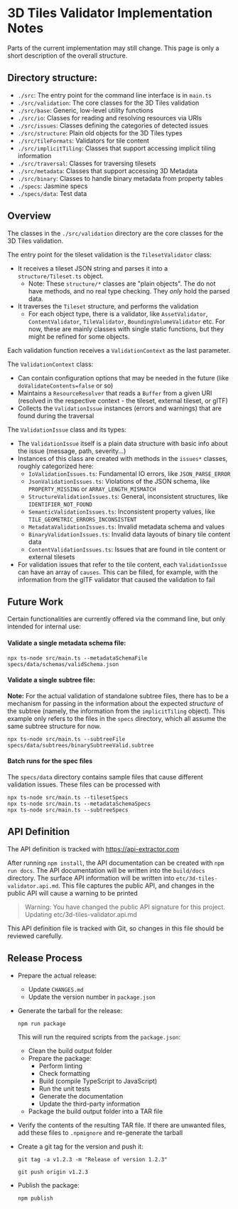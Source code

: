 # 3D Tiles Validator Implementation Notes

Parts of the current implementation may still change. This page is only a short description of the overall structure.

## Directory structure:

- `./src`: The entry point for the command line interface is in `main.ts`
- `./src/validation`: The core classes for the 3D Tiles validation
- `./src/base`: Generic, low-level utility functions
- `./src/io`: Classes for reading and resolving resources via URIs
- `./src/issues`: Classes defining the categories of detected issues
- `./src/structure`: Plain old objects for the 3D Tiles types
- `./src/tileFormats`: Validators for tile content
- `./src/implicitTiling`: Classes that support accessing implicit tiling information
- `./src/traversal`: Classes for traversing tilesets
- `./src/metadata`: Classes that support accessing 3D Metadata
- `./src/binary`: Classes to handle binary metadata from property tables
- `./specs`: Jasmine specs
- `./specs/data`: Test data

## Overview

The classes in the `./src/validation` directory are the core classes for the 3D Tiles validation. 

The entry point for the tileset validation is the `TilesetValidator` class:

- It receives a tileset JSON string and parses it into a `structure/Tileset.ts` object.
  - Note: These `structure/*` classes are "plain objects". The do not have methods, and no real type checking. They _only_ hold the parsed data.
- It traverses the `Tileset` structure, and performs the validation
  - For each object type, there is a validator, like `AssetValidator`, `ContentValidator`, `TileValidator`, `BoundingVolumeValidator` etc. For now, these are mainly classes with single static functions, but they might be refined for some objects.

Each validation function receives a `ValidationContext` as the last parameter. 

The `ValidationContext` class:

- Can contain configuration options that may be needed in the future (like `doValidateContents=false` or so)
- Maintains a `ResourceResolver` that reads a `Buffer` from a given URI (resolved in the respective context - the tileset, external tileset, or glTF)
- Collects the `ValidationIssue` instances (errors and warnings) that are found during the traversal

The `ValidationIssue` class and its types:

- The `ValidationIssue` itself is a plain data structure with basic info about the issue (message, path, severity...)
- Instances of this class are created with methods in the `issues*` classes, roughly categorized here:
  - `IoValidationIssues.ts`: Fundamental IO errors, like `JSON_PARSE_ERROR`
  - `JsonValidationIssues.ts`: Violations of the JSON schema, like `PROPERTY_MISSING` or `ARRAY_LENGTH_MISMATCH`
  - `StructureValidationIssues.ts`: General, inconsistent structures, like `IDENTIFIER_NOT_FOUND` 
  - `SemanticValidationIssues.ts`: Inconsistent property values, like `TILE_GEOMETRIC_ERRORS_INCONSISTENT` 
  - `MetadataValidationIssues.ts`: Invalid metadata schema and values
  - `BinaryValidationIssues.ts`: Invalid data layouts of binary tile content data
  - `ContentValidationIssues.ts`: Issues that are found in tile content or external tilesets
- For validation issues that refer to the tile content, each `ValidationIssue` can have an array of `causes`. This can be filled, for example, with the information from the glTF validator that caused the validation to fail


## Future Work

Certain functionalities are currently offered via the command line, but only intended for internal use:

#### Validate a single metadata schema file:
```
npx ts-node src/main.ts --metadataSchemaFile specs/data/schemas/validSchema.json
```

#### Validate a single subtree file:

**Note:** For the actual validation of standalone subtree files, there has to be a mechanism for passing in the information about the expected _structure_ of the subtree (namely, the information from the `implicitTiling` object). This example only refers to the files in the `specs` directory, which all assume the same subtree structure for now.
```
npx ts-node src/main.ts --subtreeFile specs/data/subtrees/binarySubtreeValid.subtree
```

#### Batch runs for the spec files

The `specs/data` directory contains sample files that cause different validation issues. These files can be processed with
```
npx ts-node src/main.ts --tilesetSpecs
npx ts-node src/main.ts --metadataSchemaSpecs
npx ts-node src/main.ts --subtreeSpecs
```



## API Definition

The API definition is tracked with https://api-extractor.com

After running `npm install`, the API documentation can be created with `npm run docs`. The API documentation will be written into the `build/docs` directory. The surface API information will be written into `etc/3d-tiles-validator.api.md`. This file captures the public API, and changes in the public API will cause a warning to be printed

> Warning: You have changed the public API signature for this project. Updating etc/3d-tiles-validator.api.md

This API definition file is tracked with Git, so changes in this file should be reviewed carefully.


## Release Process

- Prepare the actual release:
  - Update `CHANGES.md`
  - Update the version number in `package.json`

- Generate the tarball for the release:  
  
  `npm run package` 

  This will run the required scripts from the `package.json`:
    - Clean the build output folder
    - Prepare the package: 
      - Perform linting
      - Check formatting
      - Build (compile TypeScript to JavaScript)
      - Run the unit tests
      - Generate the documentation
      - Update the third-party information
    - Package the build output folder into a TAR file

- Verify the contents of the resulting TAR file. If there are unwanted files, add these files to `.npmignore` and re-generate the tarball

- Create a git tag for the version and push it:
 
  `git tag -a v1.2.3 -m "Release of version 1.2.3"`
  
  `git push origin v1.2.3`

- Publish the package:
  
  `npm publish`

